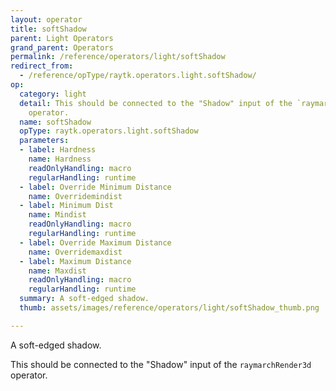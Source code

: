 ```yaml
---
layout: operator
title: softShadow
parent: Light Operators
grand_parent: Operators
permalink: /reference/operators/light/softShadow
redirect_from:
  - /reference/opType/raytk.operators.light.softShadow/
op:
  category: light
  detail: This should be connected to the "Shadow" input of the `raymarchRender3d`
    operator.
  name: softShadow
  opType: raytk.operators.light.softShadow
  parameters:
  - label: Hardness
    name: Hardness
    readOnlyHandling: macro
    regularHandling: runtime
  - label: Override Minimum Distance
    name: Overridemindist
  - label: Minimum Dist
    name: Mindist
    readOnlyHandling: macro
    regularHandling: runtime
  - label: Override Maximum Distance
    name: Overridemaxdist
  - label: Maximum Distance
    name: Maxdist
    readOnlyHandling: macro
    regularHandling: runtime
  summary: A soft-edged shadow.
  thumb: assets/images/reference/operators/light/softShadow_thumb.png

---
```



A soft-edged shadow.

This should be connected to the "Shadow" input of the `raymarchRender3d` operator.